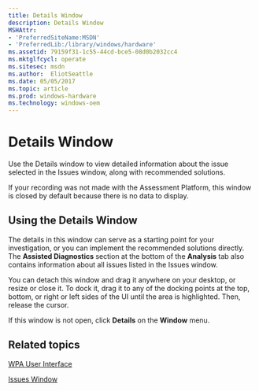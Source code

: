 ```yaml
---
title: Details Window
description: Details Window
MSHAttr:
- 'PreferredSiteName:MSDN'
- 'PreferredLib:/library/windows/hardware'
ms.assetid: 79159f31-1c55-44cd-bce5-08d0b2032cc4
ms.mktglfcycl: operate
ms.sitesec: msdn
ms.author:  EliotSeattle
ms.date: 05/05/2017
ms.topic: article
ms.prod: windows-hardware
ms.technology: windows-oem
---
```


# Details Window


Use the Details window to view detailed information about the issue selected in the Issues window, along with recommended solutions.

If your recording was not made with the Assessment Platform, this window is closed by default because there is no data to display.

## Using the Details Window


The details in this window can serve as a starting point for your investigation, or you can implement the recommended solutions directly. The **Assisted Diagnostics** section at the bottom of the **Analysis** tab also contains information about all issues listed in the Issues window.

You can detach this window and drag it anywhere on your desktop, or resize or close it. To dock it, drag it to any of the docking points at the top, bottom, or right or left sides of the UI until the area is highlighted. Then, release the cursor.

If this window is not open, click **Details** on the **Window** menu.

## Related topics


[WPA User Interface](wpa-user-interface.md)

[Issues Window](issues-window.md)

 

 







